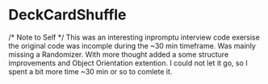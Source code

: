 # DeckCardShuffle
/* Note to Self */
This was an interesting inpromptu interview code exersise
the original code was incomple during the ~30 min timeframe. Was mainly missing a Randomizer. 
With more thought added a some structure improvements and Object Orientation extention.
I could not let it go, so I spent a bit more time ~30 min or so to comlete it. 
